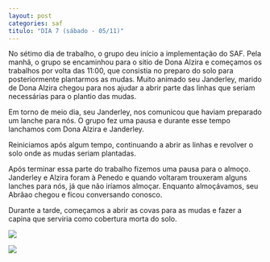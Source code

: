 ```yaml
---
layout: post
categories: saf
titulo: "DIA 7 (sábado - 05/11)"
---
```


No sétimo dia de trabalho, o grupo deu início a implementação do SAF. Pela manhã, o grupo se encaminhou para o sitio de Dona Alzira e começamos os trabalhos por volta das 11:00, que   consistia no preparo do solo para posteriormente plantarmos as mudas. Muito animado seu Janderley, marido de Dona Alzira chegou para nos ajudar a abrir parte das linhas que seriam necessárias para o plantio das mudas.

Em torno de meio dia, seu Janderley, nos comunicou que haviam preparado um lanche para nós. O grupo fez uma pausa e durante esse tempo lanchamos com Dona Alzira e Janderley.

Reiniciamos após algum tempo, continuando a abrir as linhas e revolver o solo onde as mudas seriam plantadas.

Após terminar essa parte do trabalho fizemos uma pausa para o almoço. Janderley e Alzira foram à  Penedo  e quando voltaram trouxeram alguns lanches para nós, já que não iríamos almoçar. Enquanto almoçávamos, seu Abrãao chegou e ficou conversando conosco.

Durante a tarde, começamos a abrir as covas para as mudas e fazer a capina que serviria como cobertura morta do solo.

![](//c2.staticflickr.com/6/5773/31041458325_d9dc4f5c40_b.jpg)

![](//c2.staticflickr.com/6/5821/31005726406_1b38e9b981_b.jpg)
